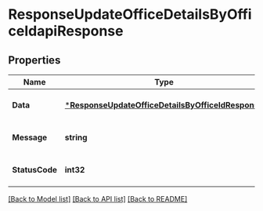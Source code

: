 # ResponseUpdateOfficeDetailsByOfficeIdapiResponse

## Properties
Name | Type | Description | Notes
------------ | ------------- | ------------- | -------------
**Data** | [***ResponseUpdateOfficeDetailsByOfficeIdResponse**](response.UpdateOfficeDetailsByOfficeIDResponse.md) |  | [optional] [default to null]
**Message** | **string** |  | [optional] [default to null]
**StatusCode** | **int32** |  | [optional] [default to null]

[[Back to Model list]](../README.md#documentation-for-models) [[Back to API list]](../README.md#documentation-for-api-endpoints) [[Back to README]](../README.md)


